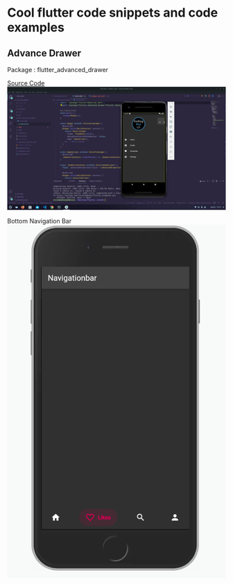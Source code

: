 # Cool flutter code snippets and code examples

## Advance Drawer 
Package : flutter_advanced_drawer <br>

[Source Code]('https://github.com/viralvaghela/flutter_examples/tree/main/lib/advance_drawer')
![drawer](screenshots/drawer.png)<br>

Bottom Navigation Bar 
![Bottom Navigation Bar](screenshots/bottomnavbar.png)



